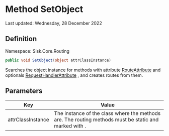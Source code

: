 # Method SetObject
Last updated: Wednesday, 28 December 2022

## Definition
Namespace: Sisk.Core.Routing

```csharp
public void SetObject(object attrClassInstance)
```

Searches the object instance for methods with attribute [RouteAttribute](/spec/Sisk/Core/Routing/RouteAttribute) and optionals [RequestHandlerAttribute](/spec/Sisk/Core/Routing/RequestHandlerAttribute) , and creates routes from them.

## Parameters

| Key | Value |
| --- | --- |
| attrClassInstance | The instance of the class where the methods are. The routing methods must be static and marked with . | 

